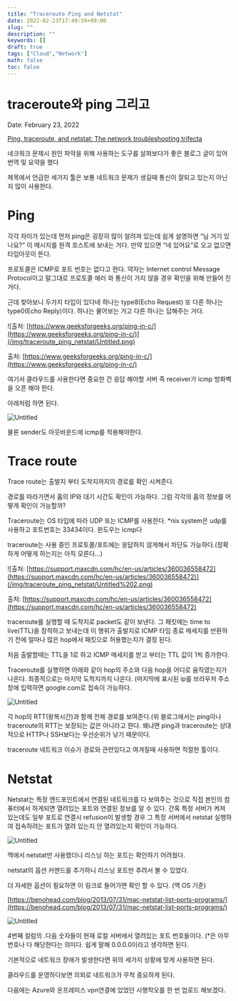 ```yaml
---
title: "Traceroute Ping and Netstat"
date: 2022-02-23T17:49:59+09:00
slug: ""
description: ""
keywords: []
draft: true
tags: ["Cloud","Network"]
math: false
toc: false
---
```


# traceroute와 ping 그리고

Date: February 23, 2022

[Ping, traceroute, and netstat: The network troubleshooting trifecta](https://www.redhat.com/sysadmin/ping-traceroute-netstat)

네크워크 문제시 원인 파악을 위해 사용하는 도구를 살펴보다가 좋은 블로그 글이 있어 번역 및 요약을 했다

제목에서 언급한 세가지 툴은 보통 네트워크 문제가 생길때 통신이 잘되고 있는지 아닌지 많이 사용한다. 

# Ping

각각 차이가 있는데 먼저 ping은 굉장히 많이 알려져 있는데 쉽게 설명하면 “님 거기 있나요?” 이 메시지를 원격 호스트에 보내는 거다. 만약 있으면 “네 있어요”로 오고 없으면 타임아웃이 뜬다. 

프로토콜은 ICMP로 포트 번호는 없다고 한다. 약자는 Internet control Message Protocol이고 말그대로 프로토콜 에러 와 통신이 가지 않을 경우 확인을 위해 만들어 진거다.

근데 찾아보니 두가지 타입이 있다네 하나는 type8(Echo Request) 또 다른 하나는 type0(Echo Reply)이다. 하나는 물어보는 거고 다른 하나는 답해주는 거다.

![출처: [https://www.geeksforgeeks.org/ping-in-c/](https://www.geeksforgeeks.org/ping-in-c/)](/img/traceroute_ping_netstat/Untitled.png)

출처: [https://www.geeksforgeeks.org/ping-in-c/](https://www.geeksforgeeks.org/ping-in-c/)

여기서 클라우드를 사용한다면 중요한 건 응답 해야할 서버 즉 receiver가 icmp 방화벽을 오픈 해야 한다.

아래처럼 하면 된다.

![Untitled](/img/traceroute_ping_netstat/Untitled1.png)

물론 sender도 아웃바운드에 icmp를 적용해야한다.

# **Trace route**

Trace route는 출발지 부터 도착지까지의 경로를 확인 시켜준다. 

경로를 따라가면서 홉의 IP와 대기 시간도 확인이 가능하다. 그럼 각각의 홉의 정보를 어떻게 확인이 가능할까?

Traceroute는 OS 타입에 따라 UDP 또는 ICMP를 사용한다. *nix system은 udp를 사용하고 포트번호는 33434이다. 윈도우는 icmp다 

traceroute는 사용 중인 프로토콜/포트에는 응답하지 않게해서 차단도 가능하다.(정확하게 어떻게 하는지는 아직 모른다...)

![출처: [https://support.maxcdn.com/hc/en-us/articles/360036558472](https://support.maxcdn.com/hc/en-us/articles/360036558472)](/img/traceroute_ping_netstat/Untitled%202.png)

출처: [https://support.maxcdn.com/hc/en-us/articles/360036558472](https://support.maxcdn.com/hc/en-us/articles/360036558472)

traceroute를 실행할 때  도착지로 packet도 같이 보낸다. 그 패킷에는 time to live(TTL)을 장착하고 보내는데 이 행위가  출발지로 ICMP 타임 종료 메세지를 반환하기 전에 얼마나 많은 hop에서 패킷으로 허용했는지가 결정 된다. 

처음 출발할때는 TTL을 1로 하고 ICMP 메세지를 받고 부터는 TTL 값이 1씩 증가한다.

Traceroute를 실행하면 아래와 같이 hop의 주소와 다음 hop을 어디로 움직였는지가 나온다. 최종적으로는 마지막 도착지까지 나온다. (마지막에 표시된 ip를 브라우저 주소창에 입력하면 google.com로 접속이 가능하다.

![Untitled](/img/traceroute_ping_netstat/Untitled%203.png)

각 hop의 RTT(왕복시간)과 함께 전체 경로를 보여준다.(위 블로그에서는 ping이나 traceroute의 RTT는 보장되는 값은 아니라고 한다. 왜냐면 ping과 traceroute는 상대적으로 HTTP나 SSH보다는 우선순위가 낮기 때문이다.

traceroute 네트워크 이슈가 경로와 관련있다고 여겨질때 사용하면 적절한 툴이다.

# Netstat

Netstat는 특정 엔드포인트에서 연결된 네트워크를 다 보여주는 것으로 직접 본인의 컴퓨터에서 하게되면 열려있는 포트와 연결된 정보를 알 수 있다. 간혹 특정 서버가 켜져 있는데도 일부 포트로 연결시 refusion이 발생할 경우 그 특정 서버에서 netstat 실행하여 접속하려는 포트가 열려 있는지 안 열려있는지 확인이 가능하다.

![Untitled](/img/traceroute_ping_netstat/Untitled%204.png)

맥에서 netstat만 사용했더니 리스닝 하는 포트는 확인하기 어려웠다.

netstat의 옵션 커맨드를 추가하니 리스닝 포트만 추려서 볼 수 있었다.

더 자세한 옵션이 필요하면 이 링크로 들어가면 확인 할 수 있다. (맥 OS 기준)

[https://benohead.com/blog/2013/07/31/mac-netstat-list-ports-programs/](https://benohead.com/blog/2013/07/31/mac-netstat-list-ports-programs/)

![Untitled](/img/traceroute_ping_netstat/Untitled%205.png)

4번째 컬럼의 .다음 숫자들이 현재 로컬 서버에서 열려있는 포트 번호들이다. (*은 아무번호나 다 해당한다는 의미다. 쉽게 말해 0.0.0.0이라고 생각하면 된다.

기본적으로 네트워크 장애가 발생한다면 위의 세가지 상황에 맞게 사용하면 된다. 

클라우드를 운영하다보면 의외로 네트워크가 무척 중요하게 된다.

다음에는 Azure와 온프레미스 vpn연결에 있었던 시행착오를 한 번 업로드 해보겠다.
